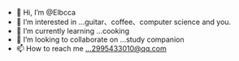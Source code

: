 - 👋 Hi, I’m @Elbcca
- 👀 I’m interested in ...guitar、coffee、computer science and you.
- 🌱 I’m currently learning ...cooking
- 💞️ I’m looking to collaborate on ...study companion
- 📫 How to reach me ...2995433010@qq.com

<!---
Elbcca/Elbcca is a ✨ special ✨ repository because its `README.md` (this file) appears on your GitHub profile.
You can click the Preview link to take a look at your changes.
--->

